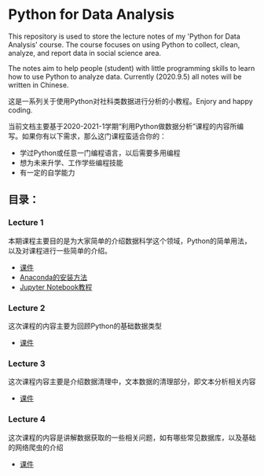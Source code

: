 # Python for Data Analysis

This repository is used to store the lecture notes of my 'Python for Data Analysis' course.
The course focuses on using Python to collect, clean, analyze, and report data in social science area.

The notes aim to help people (student) with little programming skills to learn how to use Python to analyze data.
Currently (2020.9.5) all notes will be written in Chinese.

这是一系列关于使用Python对社科类数据进行分析的小教程。Enjory and happy coding.

当前文档主要基于2020-2021-1学期“利用Python做数据分析”课程的内容所编写。如果你有以下需求，那么这门课程蛮适合你的：

- 学过Python或任意一门编程语言，以后需要多用编程
- 想为未来升学、工作学些编程技能
- 有一定的自学能力

## 目录：

### Lecture 1

本期课程主要目的是为大家简单的介绍数据科学这个领域，Python的简单用法，以及对课程进行一些简单的介绍。
- [课件](slides\UG_week1_introudction.pdf)
- [Anaconda的安装方法](help_docs\Anaconda_installsetup.html)
- [Jupyter Notebook教程](help_docs\Jnb_tutorial.html)

### Lecture 2

这次课程的内容主要为回顾Python的基础数据类型

- [课件](slides\Week2_python_variables.html)

### Lecture 3

这次课程内容主要是介绍数据清理中，文本数据的清理部分，即文本分析相关内容

- [课件](slides\Week3_text_analysis.html)

### Lecture 4
这次课程的内容是讲解数据获取的一些相关问题，如有哪些常见数据库，以及基础的网络爬虫的介绍

- [课件](slides\Week4_dataaccess.html)
